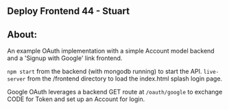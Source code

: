 ##  Deploy Frontend 44 - Stuart

## About:
An example OAuth implementation with a simple Account model backend and a 'Signup with Google' link frontend.

`npm start` from the backend (with mongodb running) to start the API.
`live-server` from the /frontend directory to load the index.html splash login page.

Google OAuth leverages a backend GET route at `/oauth/google` to exchange CODE for Token and set up an Account for login.
